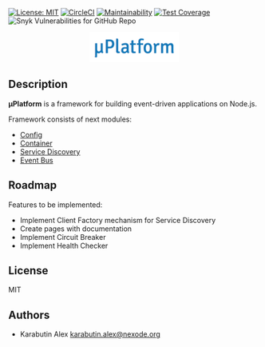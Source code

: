 [![License: MIT](https://img.shields.io/badge/License-MIT-brightgreen.svg)](https://opensource.org/licenses/MIT)
[![CircleCI](https://circleci.com/gh/KarabutinAlex/uplatform/tree/master.svg?style=svg)](https://circleci.com/gh/KarabutinAlex/uplatform/tree/master)
[![Maintainability](https://api.codeclimate.com/v1/badges/28ee7881b922acb83127/maintainability)](https://codeclimate.com/github/KarabutinAlex/uplatform/maintainability)
[![Test Coverage](https://api.codeclimate.com/v1/badges/28ee7881b922acb83127/test_coverage)](https://codeclimate.com/github/KarabutinAlex/uplatform/test_coverage)
![Snyk Vulnerabilities for GitHub Repo](https://img.shields.io/snyk/vulnerabilities/github/KarabutinAlex/uplatform.svg)

<p align="center">
  <img src="https://github.com/KarabutinAlex/uplatform/raw/master/assets/logo.png" alt="μPlatform" width="180" height="60" />
</p>

## Description

**μPlatform** is a framework for building event-driven applications on Node.js.

Framework consists of next modules:

* [Config](./packages/config)
* [Container](./packages/container)
* [Service Discovery](./packages/service-discovery)
* [Event Bus](./packages/event-bus)

## Roadmap

Features to be implemented:

* Implement Client Factory mechanism for Service Discovery
* Create pages with documentation
* Implement Circuit Breaker
* Implement Health Checker

## License

MIT

## Authors

* Karabutin Alex <karabutin.alex@nexode.org>
